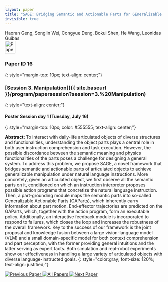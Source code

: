 ```yaml
---
layout: paper
title: "SAGE: Bridging Semantic and Actionable Parts for GEneralizable Articulated-Object Manipulation under Language Instructions"
invisible: true
---
```

<div class="paper-authors">
<div class="paper-author-box">
    <div class="paper-author-name">Haoran Geng, Songlin Wei, Congyue Deng, Bokui Shen, He Wang, Leonidas Guibas</div>
    <div class="paper-author-uni"></div>
</div>

</div><div class="paper-pdf">
                <div> <a href="https://www.roboticsproceedings.org/rss20/p016.pdf"><img src="{{ site.baseurl }}/images/paper_link.png" alt="Paper Website" width = "33"  height = "40"/></a> </div>
                </div>

### Paper ID 16
{: style="margin-top: 10px; text-align: center;"}

### [Session 3. Manipulation]({{ site.baseurl }}/program/papersession?session=3.%20Manipulation)
{: style="text-align: center;"}

#### Poster Session day 1 (Tuesday, July 16)
{: style="margin-top: 10px; color: #555555; text-align: center;"}

<b style="color: black;">Abstract: </b>To interact with daily-life articulated objects of diverse structures and functionalities, understanding the object parts plays a central role in both user instruction comprehension and task execution.
 However, the possible discordance between the semantic meaning and physics functionalities of the parts poses a challenge for designing a general system.
 To address this problem, we propose SAGE, a novel framework that bridges semantic and actionable parts of articulated objects to achieve generalizable manipulation under natural language instructions.
 More concretely, given an articulated object, we first observe all the semantic parts on it, conditioned on which an instruction interpreter proposes possible action programs that concretize the natural language instruction. Then, a part-grounding module maps the semantic parts into so-called Generalizable Actionable Parts (GAParts), which inherently carry information about part motion. End-effector trajectories are predicted on the GAParts, which, together with the action program, form an executable policy. Additionally, an interactive feedback module is incorporated to respond to failures, which closes the loop and increases the robustness of the overall framework.
 Key to the success of our framework is the joint proposal and knowledge fusion between a large vision-language model (VLM) and a small domain-specific model for both context comprehension and part perception, with the former providing general intuitions and the latter serving as expert facts.
 Both simulation and real-robot experiments show our effectiveness in handling a large variety of articulated objects with diverse language-instructed goals.
{: style="color:gray; font-size: 120%; text-align: justified;"}


<div class="paper-menu">
<a href="{{ site.baseurl }}/program/papers/015/"> <img src="{{ site.baseurl }}/images/previous_paper_icon.png" alt="Previous Paper" title="Previous Paper"/> </a>
<a href="{{ site.baseurl }}/program/papers"><img src="{{ site.baseurl }}/images/overview_icon.png" alt="All Papers" title="All Papers"/> </a>
<a href="{{ site.baseurl }}/program/papers/017/"> <img src="{{ site.baseurl }}/images/next_paper_icon.png" alt="Next Paper" title="Next Paper"/> </a>

</div>
